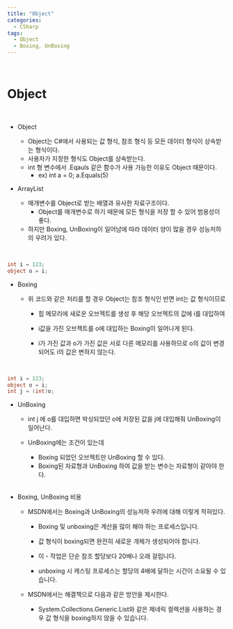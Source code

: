 ```yaml
---
title: "Object"
categories:
  - CSharp
tags:
  - Object
  - Boxing, UnBoxing
---
```





  
<br>
<h1>
Object
</h1>
<br>
  
  - Object
    - Object는 C#에서 사용되는 값 형식, 참조 형식 등 모든 데이터 형식이 상속받는 형식이다.
    - 사용자가 지정한 형식도 Object를 상속받는다. 
    - int 형 변수에서 .Eqauls 같은 함수가 사용 가능한 이유도 Object 때문이다.
      - ex) int a = 0; a.Equals(5)


  - ArrayList
    - 매개변수를 Object로 받는 배열과 유사한 자료구조이다.
      - Object를 매개변수로 하기 때문에 모든 형식을 저장 할 수 있어 범용성이 좋다.
    - 하지만 Boxing, UnBoxing이 일어남에 따라 데이터 양이 많을 경우 성능저하의 우려가 있다. 


  <br>

```cs
int i = 123;
object o = i;
```

- Boxing
  
  - 위 코드와 같은 처리를 할 경우 Object는 참조 형식인 반면 int는 값 형식이므로 

    - 힙 메모리에 새로운 오브젝트를 생성 후 해당 오브젝트의 값에 i를 대입하여 

    - i값을 가진 오브젝트를 o에 대입하는 Boxing이 일어나게 된다.
  
    -  i가 가진 값과 o가 가진 값은 서로 다른 메모리를 사용하므로 o의 값이 변경되어도 i의 값은 변하지 않는다.
  
  <br>

 ```cs
int i = 123;
object o = i;
int j = (int)o;
```

- UnBoxing
  - int j 에 o를 대입하면 박싱되었던 o에 저장된 값을 j에 대입해줘 UnBoxing이 일어난다.
   
  - UnBoxing에는 조건이 있는데
    - Boxing 되었던 오브젝트만 UnBoxing 할 수 있다.
    - Boxing된 자료형과 UnBoxing 하여 값을 받는 변수는 자료형이 같아야 한다. 
  
  <br>
  
- Boxing, UnBoxing 비용

  - MSDN에서는 Boxing과 UnBoxing의 성능저하 우려에 대해 이렇게 적혀있다. 

    - Boxing 및 unboxing은 계산을 많이 해야 하는 프로세스입니다. 

    - 값 형식이 boxing되면 완전히 새로운 개체가 생성되어야 합니다. 

    - 이 - 작업은 단순 참조 할당보다 20배나 오래 걸립니다. 

    - unboxing 시 캐스팅 프로세스는 할당의 4배에 달하는 시간이 소요될 수 있습니다. 

  - MSDN에서는 해결책으로 다음과 같은 방안을 제시한다.

    - System.Collections.Generic.List<T>와 같은 제네릭 컬렉션을 사용하는 경우 값 형식을 boxing하지 않을 수 있습니다. 
  



  